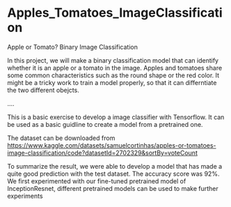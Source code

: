 # Apples_Tomatoes_ImageClassification

Apple or Tomato? Binary Image Classification

In this project, we will make a binary classification model that can identify whether it is an apple or a tomato in the image.
Apples and tomatoes share some common characteristics such as the round shape or the red color.
It might be a tricky work to train a model properly, so that it can differntiate the two different obejcts. 

....

This is a basic exercise to develop a image classifier with Tensorflow. It can be used as a basic guidline to create a model from a pretrained one. 

The dataset can be downloaded from https://www.kaggle.com/datasets/samuelcortinhas/apples-or-tomatoes-image-classification/code?datasetId=2702329&sortBy=voteCount

To summarize the result, we were able to develop a model that has made a quite good prediction with the test dataset. The accuracy score was 92%. 
We first experimented with our fine-tuned pretrained model of InceptionResnet, different pretrained models can be used to make further experiments
